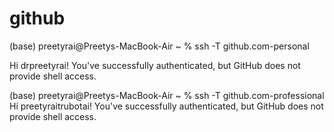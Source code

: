 # github




(base) preetyrai@Preetys-MacBook-Air ~ % ssh -T github.com-personal

Hi drpreetyrai! You've successfully authenticated, but GitHub does not provide shell access.

(base) preetyrai@Preetys-MacBook-Air ~ % ssh -T github.com-professional
Hi preetyraitrubotai! You've successfully authenticated, but GitHub does not provide shell access.


